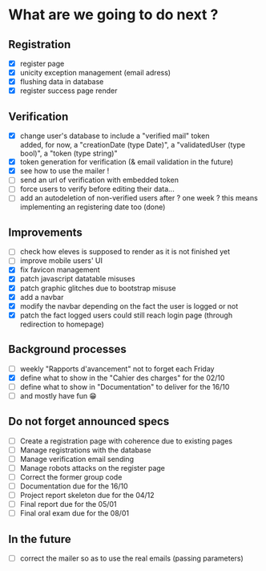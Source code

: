 # What are we going to do next ?

## Registration
- [x] register page
- [x] unicity exception management (email adress)
- [x] flushing data in database 
- [x] register success page render
## Verification
- [x] change user's database to include a "verified mail" token\
added, for now, a "creationDate (type Date)", a "validatedUser (type bool)", a "token (type string)"
- [x] token generation for verification (& email validation in the future)
- [x] see how to use the mailer !
- [ ] send an url of verification with embedded token
- [ ] force users to verify before editing their data...
- [ ] add an autodeletion of non-verified users after ? one week ? this means implementing an registering date too (done)

## Improvements
- [ ] check how eleves is supposed to render as it is not finished yet
- [ ] improve mobile users' UI
- [x] fix favicon management
- [x] patch javascript datatable misuses
- [x] patch graphic glitches due to bootstrap misuse
- [x] add a navbar
- [x] modify the navbar depending on the fact the user is logged or not
- [x] patch the fact logged users could still reach login page (through redirection to homepage)

## Background processes
- [ ] weekly "Rapports d'avancement" not to forget each Friday
- [x] define what to show in the "Cahier des charges" for the 02/10
- [ ] define what to show in "Documentation" to deliver for the 16/10
- [ ] and mostly have fun 😁

## Do not forget announced specs
- [ ] Create a registration page with coherence due to existing pages
- [ ] Manage registrations with the database
- [ ] Manage verification email sending
- [ ] Manage robots attacks on the register page
- [ ] Correct the former group code
- [ ] Documentation due for the 16/10
- [ ] Project report skeleton due for the 04/12
- [ ] Final report due for the 05/01
- [ ] Final oral exam due for the 08/01

## In the future
- [ ] correct the mailer so as to use the real emails (passing parameters)
